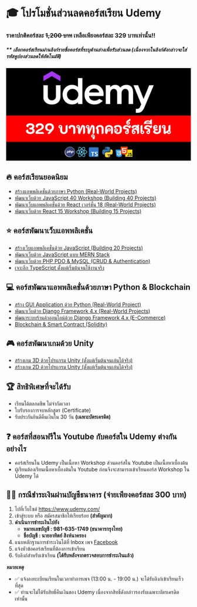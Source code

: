 # 🎓 โปรโมชั่นส่วนลดคอร์สเรียน Udemy
### ราคาปกติคอร์สละ ~~1,200 บาท~~ เหลือเพียงคอร์สละ 329 บาทเท่านั้น!!
##### ** **เลือกคอร์สเรียนผ่านลิงก์รายชื่อคอร์สที่ระบุด้านล่างเพื่อรับส่วนลด (เนื่องจากในลิงก์ดังกล่าวจะใส่รหัสคูปองส่วนลดให้อัตโนมัติ)**

![image](https://github.com/kongruksiamza/udemy-course/blob/main/udemy-course.png?raw=true)

## 🔥 คอร์สเรียนยอดนิยม
- [สร้างแอพพลิเคชั่นด้วยภาษา Python (Real-World Projects)](https://www.udemy.com/course/python-real-world-projects/?couponCode=CP092023)
- [พัฒนาเว็บด้วย JavaScript 40 Workshop (Building 40 Projects)](https://www.udemy.com/course/javascript-30-workshop/?couponCode=CP092023)
- [พัฒนาเว็บแอพพลิเคชั่นด้วย React เวอร์ชั่น 18 (Real-World Projects)](https://www.udemy.com/course/react-real-world-projects/?couponCode=CP092023)
- [พัฒนาเว็บด้วย React 15 Workshop (Building 15 Projects)](https://www.udemy.com/course/react-15-workshop/?couponCode=CP092023)

## ⭐ คอร์สพัฒนาเว็บแอพพลิเคชั่น
- [สร้างเว็บแอพพลิเคชั่นด้วย JavaScript (Building 20 Projects)](https://www.udemy.com/course/javascript-building-20-projects/?couponCode=CP092023)
- [พัฒนาเว็บด้วย JavaScript แบบ MERN Stack](https://www.udemy.com/course/javascript-mern-stack/?couponCode=CP092023)
- [พัฒนาเว็บด้วย PHP PDO & MySQL (CRUD & Authentication)](https://www.udemy.com/course/php-pdo-mysql-crud/?couponCode=CP092023)
- [เจาะลึก TypeScript ตั้งแต่เริ่มต้นจนใช้งานจริง](https://www.udemy.com/course/typescript-basic/?couponCode=CP092023)

## 💻 คอร์สพัฒนาแอพพลิเคชั่นด้วยภาษา Python & Blockchain 
- [สร้าง GUI Application ด้วย Python (Real-World Project)](https://www.udemy.com/course/python-gui-projects/?couponCode=CP092023)
- [พัฒนาเว็บด้วย Django Framework 4.x (Real-World Projects)](https://www.udemy.com/course/django-framework-real-world-projects/?couponCode=CP092023)
- [พัฒนาระบบร้านค้าออนไลน์ด้วย Django Framework 4.x (E-Commerce)](https://www.udemy.com/course/django-framework-e-commerce/?couponCode=CP092023)
- [Blockchain & Smart Contract (Solidity)](https://www.udemy.com/course/blockchain-smart-contract/?couponCode=CP092023)

## 🎮 คอร์สพัฒนาเกมด้วย Unity 
- [สร้างเกม 3D ด้วยโปรแกรม Unity (ตั้งแต่เริ่มต้นจนเล่นได้จริง)](https://www.udemy.com/course/unity-3d-game/?couponCode=CP092023)
- [สร้างเกม 2D ด้วยโปรแกรม Unity (ตั้งแต่เริ่มต้นจนเล่นได้จริง)](https://www.udemy.com/course/unity-2d-tutorial/?couponCode=CP092023)

## 🏆 สิทธิพิเศษที่จะได้รับ
- เรียนได้ตลอดชีพ ไม่จำกัดเวลา
- ใบรับรองการจบหลักสูตร (Certificate)
- รับประกันยินดีคืนเงินใน 30 วัน **(เฉพาะบัตรเครดิต)**

## ❓ คอร์สที่สอนฟรีใน Youtube กับคอร์สใน Udemy ต่างกันอย่างไร
- คอร์สเรียนใน Udemy เป็นเนื้อหา Workshop ส่วนคอร์สใน Youtube เป็นเนื้อหาเบื้องต้น
- ผู้เรียนต้องเรียนเนื้อหาเบื้องต้นใน Youtube ก่อนจึงจะสามารถเข้าเรียนคอร์ส Workshop ใน Udemy ได้

## 👨‍💻 กรณีชำระเงินผ่านบัญชีธนาคาร (จ่ายเพียงคอร์สละ 300 บาท)
1) ไปที่เว็บไซต์  https://www.udemy.com/
2) เข้าสู่ระบบ หรือ สมัครสมาชิกให้เรียบร้อย **(สำคัญมาก)**
3) **ดำเนินการชำระเงินไปยัง**
    - **หมายเลขบัญชี : 981-635-1749 (ธนาคารกรุงไทย)**
    - **ชื่อบัญชี : นายอาทิตย์ สิงห์นาครอง**
4) แนบหลักฐานการชำระเงินได้ที่ Inbox เพจ [Facebook](https://www.facebook.com/KongRuksiamTutorial/)
5) แจ้งหัวข้อคอร์สเรียนที่ต้องการเข้าเรียน
6) รับลิงก์สำหรับเข้าเรียน **(ได้รับหลังจากตรวจสอบการชำระเงินแล้ว)**

**_หมายเหตุ_** 
- ✅ แจ้งลงทะเบียนเรียนในเวลาทำการเพจ (13:00 น. - 19:00 น.) จะได้รับลิงก์เข้าเรียนเร็วที่สุด 
- ✅ ท่านจะไม่ได้รับสิทธิ์คืนเงินของ Udemy เนื่องจากสิทธิ์ดังกล่าวรองรับเฉพาะบัตรเครดิตเท่านั้น
